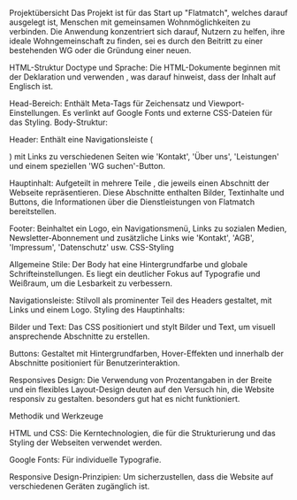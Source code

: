 Projektübersicht
Das Projekt ist für das Start up "Flatmatch", welches darauf ausgelegt ist, Menschen mit gemeinsamen Wohnmöglichkeiten zu verbinden.
Die Anwendung konzentriert sich darauf, Nutzern zu helfen, ihre ideale Wohngemeinschaft zu finden, sei es durch den Beitritt zu einer bestehenden WG oder die Gründung einer neuen.



HTML-Struktur
Doctype und Sprache: Die HTML-Dokumente beginnen mit der Deklaration <!DOCTYPE html> und verwenden <html lang="en">, was darauf hinweist, dass der Inhalt auf Englisch ist.

Head-Bereich: Enthält Meta-Tags für Zeichensatz und Viewport-Einstellungen. Es verlinkt auf Google Fonts und externe CSS-Dateien für das Styling.
Body-Struktur:

Header: Enthält eine Navigationsleiste (<nav class="navbar">) mit Links zu verschiedenen Seiten wie 'Kontakt', 'Über uns', 'Leistungen' und einem speziellen 'WG suchen'-Button.

Hauptinhalt: Aufgeteilt in mehrere Teile , die jeweils einen Abschnitt der Webseite repräsentieren. Diese Abschnitte enthalten Bilder, Textinhalte und Buttons, die Informationen über die Dienstleistungen von Flatmatch bereitstellen.

Footer: Beinhaltet ein Logo, ein Navigationsmenü, Links zu sozialen Medien, Newsletter-Abonnement und zusätzliche Links wie 'Kontakt', 'AGB', 'Impressum', 'Datenschutz' usw.
CSS-Styling

Allgemeine Stile: Der Body hat eine Hintergrundfarbe und globale Schrifteinstellungen. Es liegt ein deutlicher Fokus auf Typografie und Weißraum, um die Lesbarkeit zu verbessern.

Navigationsleiste: Stilvoll als prominenter Teil des Headers gestaltet, mit Links und einem Logo.
Styling des Hauptinhalts:

Bilder und Text: Das CSS positioniert und stylt Bilder und Text, um visuell ansprechende Abschnitte zu erstellen.

Buttons: Gestaltet mit Hintergrundfarben, Hover-Effekten und innerhalb der Abschnitte positioniert für Benutzerinteraktion.

Responsives Design: Die Verwendung von Prozentangaben in der Breite und ein flexibles Layout-Design deuten auf den Versuch hin, die Website responsiv zu gestalten.
besonders gut hat es nicht funktioniert.



Methodik und Werkzeuge

HTML und CSS: Die Kerntechnologien, die für die Strukturierung und das Styling der Webseiten verwendet werden.

Google Fonts: Für individuelle Typografie.

Responsive Design-Prinzipien: Um sicherzustellen, dass die Website auf verschiedenen Geräten zugänglich ist.
